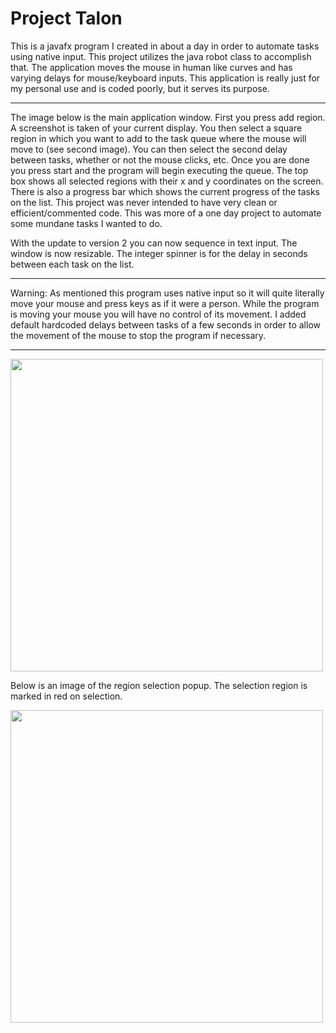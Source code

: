 #  Project Talon

This is a javafx program I created in about a day in order to automate tasks using native input. This project utilizes the java robot class to accomplish that. The application moves the mouse in human like curves and has varying delays for mouse/keyboard inputs. This application is really just for my personal use and is coded poorly, but it serves its purpose.

---
The image below is the main application window. First you press add region. A screenshot is taken of your current display. You then select a square region in which you want to add to the task queue where the mouse will move to (see second image). You can then select the second delay between tasks, whether or not the mouse clicks, etc. Once you are done you press start and the program will begin executing the queue. The top box shows all selected regions with their x and y coordinates on the screen. There is also a progress bar which shows the current progress of the tasks on the list. This project was never intended to have very clean or efficient/commented code. This was more of a one day project to automate some mundane tasks I wanted to do.

With the update to version 2 you can now sequence in text input. The window is now resizable. The integer spinner is for the delay in seconds between each task on the list.

---
Warning:
As mentioned this program uses native input so it will quite literally move your mouse and press keys as if it were a person. While the program is moving your mouse you will have no control of its movement. I added default hardcoded delays between tasks of a few seconds in order to allow the movement of the mouse to stop the program if necessary.

---
<img src="https://i.imgur.com/bAkDPXN.png" width="500" height="500">

Below is an image of the region selection popup. The selection region is marked in red on selection.

<img src="https://i.imgur.com/VimwlMM.png" width="500" height="500">
